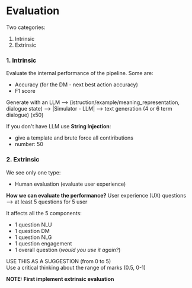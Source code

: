 # Evaluation

Two categories:
1. Intrinsic
2. Extrinsic

### 1. Intrinsic
Evaluate the internal performance of the pipeline. Some are:
- Accuracy (for the DM - next best action accuracy)
- F1 score

Generate with an LLM --> (istruction/example/meaning_representation, dialogue state) --> |Simulator - LLM| --> text generation (4 or 6 term dialogue)   (x50)

If you don't have LLM use **String Injection**:
- give a template and brute force all contiributions
- number: 50

### 2. Extrinsic
We see only one type:
- Human evaluation (evaluate user experience)

**How we can evaluate the performance?**
User experience (UX) questions\
--> at least 5 questions for 5 user

It affects all the 5 components:
- 1 question NLU
- 1 question DM
- 1 question NLG
- 1 question engagement
- 1 overall question (*would you use it again?*)

USE THIS AS A SUGGESTION (from 0 to 5)\
Use a critical thinking about the range of marks (0.5, 0-1)

**NOTE: First implement extrinsic evaluation**